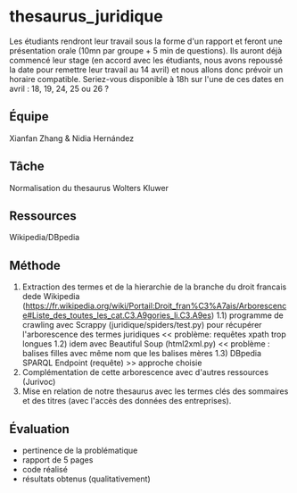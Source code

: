 # thesaurus_juridique

Les étudiants rendront leur travail sous la forme d'un rapport et feront une présentation orale (10mn par groupe + 5 min de questions). Ils auront déjà commencé leur stage (en accord avec les étudiants, nous avons repoussé la date pour remettre leur travail au 14 avril) et nous allons donc prévoir un horaire compatible.
Seriez-vous disponible à 18h  sur l'une de ces dates en avril : 18, 19, 24, 25 ou 26 ?

## Équipe

Xianfan Zhang & Nidia Hernández

## Tâche

Normalisation du thesaurus Wolters Kluwer

## Ressources 

Wikipedia/DBpedia

## Méthode 

1) Extraction des termes et de la hierarchie de la branche du droit francais dede Wikipedia (https://fr.wikipedia.org/wiki/Portail:Droit_fran%C3%A7ais/Arborescence#Liste_des_toutes_les_cat.C3.A9gories_li.C3.A9es) 
1.1) programme de crawling avec Scrappy (juridique/spiders/test.py) pour récupérer l'arborescence des termes juridiques << problème: requêtes xpath trop longues 
1.2) idem avec Beautiful Soup (html2xml.py) << problème : balises filles avec même nom que les balises mères
1.3) DBpedia SPARQL Endpoint (requête) >> approche choisie
2) Complémentation de cette arborescence avec d'autres ressources (Jurivoc) 
3) Mise en relation de notre thesaurus avec les termes clés des sommaires et des titres (avec l'accès des données des entreprises).

## Évaluation

- pertinence de la problématique
- rapport de 5 pages
- code réalisé
- résultats obtenus (qualitativement)
